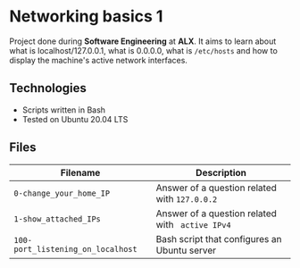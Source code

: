 # Networking basics 1
Project done during **Software Engineering** at **ALX**. It aims to learn about what is localhost/127.0.0.1, what is 0.0.0.0, what is `/etc/hosts` and how to display the machine's active network interfaces.

## Technologies
* Scripts written in Bash 
* Tested on Ubuntu 20.04 LTS

## Files

| Filename | Description |
| -------- | ----------- |
| `0-change_your_home_IP` | Answer of a question related with `127.0.0.2` |
| `1-show_attached_IPs` | Answer of a question related with ` active IPv4` |
| `100-port_listening_on_localhost` | Bash script that configures an Ubuntu server |

